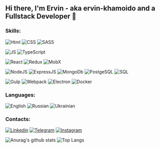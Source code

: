 ## Hi there, I'm Ervin - aka ervin-khamoido and a Fullstack Developer 👋

### Skills:

![Html](https://img.shields.io/badge/Html-003772?style=for-the-badge&logo=HTML5)
![CSS](https://img.shields.io/badge/CSS-003772?style=for-the-badge&logo=css3&logoColor=007bff)
![SASS](https://img.shields.io/badge/SASS/SCSS-003772?style=for-the-badge&logo=sass)

![JS](https://img.shields.io/badge/javascript-003772?style=for-the-badge&logo=javascript)
![TypeScript](https://img.shields.io/badge/TypeScript-003772?style=for-the-badge&logo=TypeScript)

![React](https://img.shields.io/badge/React-003772?style=for-the-badge&logo=React)
![Redux](https://img.shields.io/badge/Redux-003772?style=for-the-badge&logo=Redux&logoColor=593D88)
![MobX](https://img.shields.io/badge/MobX-003772?style=for-the-badge&logo=MobX)

![NodeJS](https://img.shields.io/badge/NodeJS-003772?style=for-the-badge&logo=nodejs)
![ExpressJS](https://img.shields.io/badge/ExpressJS-003772?style=for-the-badge&logo=Express)
![MongoDb](https://img.shields.io/badge/MongoDb-003772?style=for-the-badge&logo=MongoDb)
![PostgeSQL](https://img.shields.io/badge/PostgeSQL-003772?style=for-the-badge&logo=PostgeSQL)
![SQL](https://img.shields.io/badge/SQL-003772?style=for-the-badge&logo=SQL)


![Gulp](https://img.shields.io/badge/Gulp-003772?style=for-the-badge&logo=Gulp)
![Webpack](https://img.shields.io/badge/Webpack-003772?style=for-the-badge&logo=Webpack)
![Electron](https://img.shields.io/badge/Electron-003772?style=for-the-badge&logo=Electron)
![Docker](https://img.shields.io/badge/Docker-003772?style=for-the-badge&logo=Docker)

### Languages:
![English](https://img.shields.io/badge/English (pre—intermediate)-003772?style=for-the-badge&logo=English)
![Russian](https://img.shields.io/badge/Russian (native)-003772?style=for-the-badge&logo=Russian)
![Ukrainian](https://img.shields.io/badge/Ukrainian (advanced)-003772?style=for-the-badge&logo=Russian)

### Contacts:

[![Linkedin](https://img.shields.io/badge/Linkedin-003772?style=for-the-badge&logo=Linkedin)](https://www.linkedin.com/in/ervin-khamoido-b67700188/)
[![Telegram](https://img.shields.io/badge/Telegram-003772?style=for-the-badge&logo=Telegram)](https://t.me/ervin_khamoido)
[![Instagram](https://img.shields.io/badge/Instagram-003772?style=for-the-badge&logo=Instagram)](https://www.instagram.com/ervin_khamoido/)

![Anurag's github stats](https://github-readme-stats.vercel.app/api?username=ervin-khamoido&show_icons=true&theme=tokyonight)
![Top Langs](https://github-readme-stats.vercel.app/api/top-langs/?username=ervin-khamoido&layout=compact&langs_count=10&theme=tokyonight)
